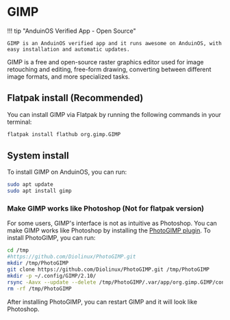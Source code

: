 # GIMP

!!! tip "AnduinOS Verified App - Open Source"

    GIMP is an AnduinOS verified app and it runs awesome on AnduinOS, with easy installation and automatic updates.

GIMP is a free and open-source raster graphics editor used for image retouching and editing, free-form drawing, converting between different image formats, and more specialized tasks.

## Flatpak install (Recommended)

You can install GIMP via Flatpak by running the following commands in your terminal:

```bash
flatpak install flathub org.gimp.GIMP
```

## System install

To install GIMP on AnduinOS, you can run:

```bash
sudo apt update
sudo apt install gimp
```

### Make GIMP works like Photoshop (Not for flatpak version)

For some users, GIMP's interface is not as intuitive as Photoshop. You can make GIMP works like Photoshop by installing the [PhotoGIMP plugin](https://github.com/Diolinux/PhotoGIMP). To install PhotoGIMP, you can run:

```bash
cd /tmp
#https://github.com/Diolinux/PhotoGIMP.git
mkdir /tmp/PhotoGIMP
git clone https://github.com/Diolinux/PhotoGIMP.git /tmp/PhotoGIMP
mkdir -p ~/.config/GIMP/2.10/
rsync -Aavx --update --delete /tmp/PhotoGIMP/.var/app/org.gimp.GIMP/config/GIMP/2.10/ ~/.config/GIMP/2.10/
rm -rf /tmp/PhotoGIMP
```

After installing PhotoGIMP, you can restart GIMP and it will look like Photoshop.
